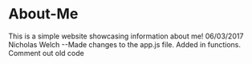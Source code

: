 # About-Me
This is a simple website showcasing information about me!
06/03/2017 Nicholas Welch
--Made changes to the app.js file. Added in functions. Comment out old code
